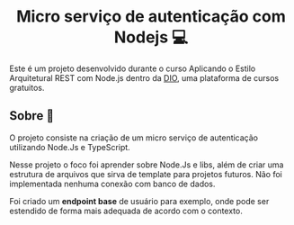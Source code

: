 <h1 align="center"> Micro serviço de autenticação com Nodejs 💻 </h1>

Este é um projeto desenvolvido durante o curso Aplicando o Estilo Arquitetural
REST com Node.js dentro da [DIO](https://digitalinnovation.one/), uma plataforma de cursos gratuitos.

## Sobre 🔨

O projeto consiste na criação de um micro serviço de autenticação utilizando Node.Js e TypeScript.

Nesse projeto o foco foi aprender sobre Node.Js e libs, além de criar uma estrutura de arquivos que sirva de template para projetos futuros. Não foi implementada nenhuma conexão com banco de dados.

Foi criado um **endpoint base** de usuário para exemplo, onde pode ser estendido de forma mais adequada de acordo com o contexto.